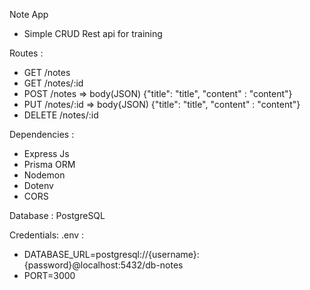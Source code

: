 Note App 
- Simple CRUD Rest api for training

Routes : 
- GET /notes
- GET /notes/:id
- POST /notes => body(JSON) {"title": "title", "content" : "content"}
- PUT /notes/:id => body{JSON) {"title": "title", "content" : "content"}
- DELETE /notes/:id

Dependencies :
- Express Js
- Prisma ORM
- Nodemon
- Dotenv
- CORS

Database : PostgreSQL

Credentials:
.env :
- DATABASE_URL=postgresql://{username}:{password}@localhost:5432/db-notes
- PORT=3000
